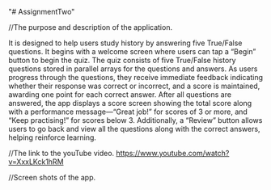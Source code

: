 "# AssignmentTwo" 

//The purpose and description of the application.

It is designed to help users study history by answering five True/False questions. It begins with a welcome screen where users can tap a “Begin” button to begin the quiz. The quiz consists of five True/False history questions stored in parallel arrays for the questions and answers. As users progress through the questions, they receive immediate feedback indicating whether their response was correct or incorrect, and a score is maintained, awarding one point for each correct answer. After all questions are answered, the app displays a score screen showing the total score along with a performance message—“Great job!” for scores of 3 or more, and “Keep practising!” for scores below 3. Additionally, a “Review” button allows users to go back and view all the questions along with the correct answers, helping reinforce learning.

//The link to the youTube video.
https://www.youtube.com/watch?v=XxxLKck1hRM

//Screen shots of the app.


